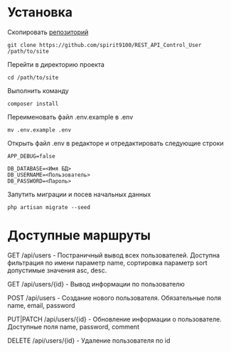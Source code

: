 # Установка
Скопировать [репозиторий](https://github.com/spirit9100/REST_API_control_user)
```
git clone https://github.com/spirit9100/REST_API_Control_User /path/to/site
```
Перейти в директорию проекта
```
cd /path/to/site
```
Выполнить команду 
```
composer install
```
Переименовать файл .env.example в .env

```
mv .env.example .env
```

Открыть файл .env в редакторе и отредактировать следующие строки
```
APP_DEBUG=false

DB_DATABASE=<Имя БД>
DB_USERNAME=<Пользователь>
DB_PASSWORD=<Пароль>
```

Запутить миграции и посев начальных данных
```
php artisan migrate --seed
```
# Доступные маршруты
GET /api/users - Постраничный вывод всех пользователей. Доступна фильтрация
по имени параметр name, сортировка параметр sort допустимые значения asc, desc.

GET /api/users/{id} - Вывод информации по пользователю

POST /api/users - Создание нового пользователя. Обязательные поля name, email, password

PUT|PATCH /api/users/{id} - Обновление информации о пользователе. Доступные поля name, password, comment

DELETE /api/users/{id} - Удаление пользователя по id




